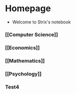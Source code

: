 # Homepage
- Welcome to Strix's notebook

### [[Computer Science]]
### [[Economics]]
### [[Mathematics]]
### [[Psychology]]
### Test4